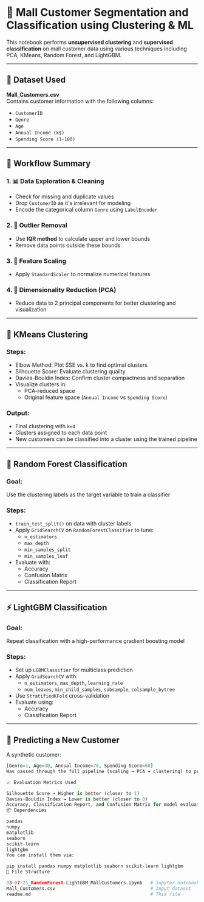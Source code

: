 # 🧠 Mall Customer Segmentation and Classification using Clustering & ML

This notebook performs **unsupervised clustering** and **supervised classification** on mall customer data using various techniques including PCA, KMeans, Random Forest, and LightGBM.

---

## 📂 Dataset Used

**Mall_Customers.csv**  
Contains customer information with the following columns:
- `CustomerID`
- `Genre`
- `Age`
- `Annual Income (k$)`
- `Spending Score (1-100)`

---

## 🔧 Workflow Summary

### 1. 📊 Data Exploration & Cleaning
- Check for missing and duplicate values
- Drop `CustomerID` as it's irrelevant for modeling
- Encode the categorical column `Genre` using `LabelEncoder`

### 2. 🧹 Outlier Removal
- Use **IQR method** to calculate upper and lower bounds
- Remove data points outside these bounds

### 3. 📏 Feature Scaling
- Apply `StandardScaler` to normalize numerical features

### 4. 🔻 Dimensionality Reduction (PCA)
- Reduce data to 2 principal components for better clustering and visualization

---

## 📍 KMeans Clustering

### Steps:
- Elbow Method: Plot SSE vs. k to find optimal clusters
- Silhouette Score: Evaluate clustering quality
- Davies-Bouldin Index: Confirm cluster compactness and separation
- Visualize clusters in:
  - PCA-reduced space
  - Original feature space (`Annual Income` vs `Spending Score`)

### Output:
- Final clustering with `k=4`
- Clusters assigned to each data point
- New customers can be classified into a cluster using the trained pipeline

---

## 🧠 Random Forest Classification

### Goal:
Use the clustering labels as the target variable to train a classifier

### Steps:
- `train_test_split()` on data with cluster labels
- Apply `GridSearchCV` on `RandomForestClassifier` to tune:
  - `n_estimators`
  - `max_depth`
  - `min_samples_split`
  - `min_samples_leaf`
- Evaluate with:
  - Accuracy
  - Confusion Matrix
  - Classification Report

---

## ⚡ LightGBM Classification

### Goal:
Repeat classification with a high-performance gradient boosting model

### Steps:
- Set up `LGBMClassifier` for multiclass prediction
- Apply `GridSearchCV` with:
  - `n_estimators`, `max_depth`, `learning_rate`
  - `num_leaves`, `min_child_samples`, `subsample`, `colsample_bytree`
- Use `StratifiedKFold` cross-validation
- Evaluate using:
  - Accuracy
  - Classification Report

---

## 🧪 Predicting a New Customer

A synthetic customer:
```python
[Genre=1, Age=30, Annual Income=70, Spending Score=60]
Was passed through the full pipeline (scaling → PCA → clustering) to predict the cluster they would belong to.

📈 Evaluation Metrics Used

Silhouette Score → Higher is better (closer to 1)
Davies-Bouldin Index → Lower is better (closer to 0)
Accuracy, Classification Report, and Confusion Matrix for model evaluation
📦 Dependencies

pandas
numpy
matplotlib
seaborn
scikit-learn
lightgbm
You can install them via:

pip install pandas numpy matplotlib seaborn scikit-learn lightgbm
🧩 File Structure

03-07-25_RandomForest-LightGBM_MallCustomers.ipynb   # Jupyter notebook with full code
Mall_Customers.csv                                   # Input dataset
readme.md                                            # This file